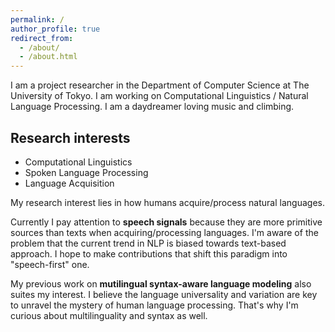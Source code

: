 ```yaml
---
permalink: /
author_profile: true
redirect_from: 
  - /about/
  - /about.html
---
```


I am a project researcher in the Department of Computer Science at The University of Tokyo.
I am working on Computational Linguistics / Natural Language Processing.
I am a daydreamer loving music and climbing.

## Research interests

- Computational Linguistics
- Spoken Language Processing
- Language Acquisition

My research interest lies in how humans acquire/process natural languages.

Currently I pay attention to **speech signals** because they are more primitive sources than texts when acquiring/processing languages.
I'm aware of the problem that the current trend in NLP is biased towards text-based approach.
I hope to make contributions that shift this paradigm into "speech-first" one.

My previous work on **mutilingual syntax-aware language modeling** also suites my interest.
I believe the language universality and variation are key to unravel the mystery of human language processing.
That's why I'm curious about multilinguality and syntax as well.
